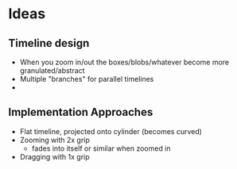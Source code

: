 
# Ideas

## Timeline design
- When you zoom in/out the boxes/blobs/whatever become more granulated/abstract
- Multiple "branches" for parallel timelines
- 


## Implementation Approaches
- Flat timeline, projected onto cylinder (becomes curved)
- Zooming with 2x grip
    - fades into itself or similar when zoomed in
- Dragging with 1x grip
